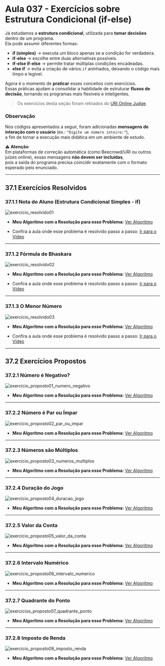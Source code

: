 # Aula 037 - Exercícios sobre Estrutura Condicional (if-else)

Já estudamos a **estrutura condicional**, utilizada para **tomar decisões** dentro de um programa.  
Ela pode assumir diferentes formas:

- **if (simples)** → executa um bloco apenas se a condição for verdadeira.  
- **if-else** → escolhe entre duas alternativas possíveis.  
- **if-else if-else** → permite tratar múltiplas condições encadeadas.  
- **else if** → evita a criação de vários `if` aninhados, deixando o código mais limpo e legível.  

Agora é o momento de **praticar** esses conceitos com exercícios.  
Essas práticas ajudam a consolidar a habilidade de estruturar **fluxos de decisão**, tornando os programas mais flexíveis e inteligentes.

> Os exercícios desta seção foram retirados do [URI Online Judge](https://www.urionlinejudge.com.br).  

### Observação
Nos códigos apresentados a seguir, foram adicionadas **mensagens de interação com o usuário** (ex.: `"Digite um número inteiro:"`),  
a fim de tornar a execução mais didática em um ambiente de estudo.  

⚠️ **Atenção**:  
Em plataformas de correção automática (como Beecrowd/URI ou outros juízes online), essas mensagens **não devem ser incluídas**,  
pois a saída do programa precisa coincidir exatamente com o formato esperado pelo enunciado.

---

## 37.1 Exercícios Resolvidos 

### 37.1.1 Nota do Aluno (Estrutura Condicional Simples - if)

![exercicio_resolvido01](../../../imagens/imagem_aula036e037_exercicio_resolvido01.png)

- **Meu Algoritmo com a Resolução para esse Problema:** [Ver Algoritmo](../../../workspace/aula036e037_exercicio_resolvido01_nota_do_aluno/src/Main.java)

- Confira a aula onde esse problema é resolvido passo a passo:
[Ir para o Vídeo](https://www.youtube.com/watch?v=SRyQZBaA-_s)

---

### 37.1.2 Fórmula de Bhaskara

![exercicio_resolvido02](../../../imagens/imagem_aula036e037_exercicio_resolvido02.png)

- **Meu Algoritmo com a Resolução para esse Problema:** [Ver Algoritmo](../../../workspace/aula036e037_exercicio_resolvido02_bhaskara/src/Main.java)

- Confira a aula onde esse problema é resolvido passo a passo:
[Ir para o Vídeo](https://www.youtube.com/watch?v=3lhkB5I8P6E)

---

### 37.1.3 O Menor Número

![exercicio_resolvido03](../../../imagens/imagem_aula036e037_exercicio_resolvido03.png)

- **Meu Algoritmo com a Resolução para esse Problema:** [Ver Algoritmo](../../../workspace/aula036e037_exercicio_resolvido03_menor_numero/src/Main.java)

- Confira a aula onde esse problema é resolvido passo a passo:
[Ir para o Vídeo](https://www.youtube.com/watch?v=UjCVIcKccdQ)

---

## 37.2 Exercícios Propostos

### 37.2.1 Número é Negativo?

![exercicio_proposto01_numero_negativo](../../../imagens/imagem_aula036e037_exercicio_proposto01_numero_negativo.png)

- **Meu Algoritmo com a Resolução para esse Problema:** [Ver Algoritmo](../../../workspace/aula036e037_exercicio_proposto01_numero_negativo/src/Main.java)

---

### 37.2.2 Número é Par ou Ímpar

![exercicio_proposto02_par_ou_impar](../../../imagens/imagem_aula036e037_exercicio_proposto02_par_ou_impar.png)

- **Meu Algoritmo com a Resolução para esse Problema:** [Ver Algoritmo](../../../workspace/aula036e037_exercicio_proposto02_par_ou_impar/src/Main.java)

---

### 37.2.3 Números são Múltiplos

![exercicio_proposto03_numeros_multiplos](../../../imagens/imagem_aula036e037_exercicio_proposto03_numeros_multiplos.png)

- **Meu Algoritmo com a Resolução para esse Problema:** [Ver Algoritmo](../../../workspace/aula036e037_exercicio_proposto03_numeros_multiplos/src/Main.java)

---

### 37.2.4 Duração do Jogo

![exercicio_proposto04_duracao_jogo](../../../imagens/imagem_aula036e037_exercicio_proposto04_duracao_jogo.png)

- **Meu Algoritmo com a Resolução para esse Problema:** [Ver Algoritmo](../../../workspace/aula036e037_exercicio_proposto04_duracao_jogo/src/Main.java)

---

### 37.2.5 Valor da Conta

![exercicio_proposto05_valor_da_conta](../../../imagens/imagem_aula036e037_exercicio_proposto05_valor_conta.png)

- **Meu Algoritmo com a Resolução para esse Problema:** [Ver Algoritmo](../../../workspace/aula036e037_exercicio_proposto05_valor_da_conta/src/Main.java)

---

### 37.2.6 Intervalo Numérico

![exercicio_proposto06_intervalo_numerico](../../../imagens/imagem_aula036e037_exercicio_proposto06_intervalo_numerico.png)

- **Meu Algoritmo com a Resolução para esse Problema:** [Ver Algoritmo](../../../workspace/aula036e037_exercicio_proposto06_intervalo_numerico/src/Main.java)

---

### 37.2.7 Quadrante do Ponto

![exercicios_proposto07_quadrante_ponto](../../../imagens/imagem_aula036e037_exercicio_proposto07_quadrante_ponto.png)

- **Meu Algoritmo com a Resolução para esse Problema:** [Ver Algoritmo](../../../workspace/aula036e037_exercicio_proposto07_quadrante_do_ponto/src/Main.java)

---

### 37.2.8 Imposto de Renda

![exercicio_proposto08_imposto_renda](../../../imagens/imagem_aula036e037_exercicio_proposto08_imposto_renda.png)

- **Meu Algoritmo com a Resolução para esse Problema:** [Ver Algoritmo](../../../workspace/aula036e037_exercicio_proposto08_imposto_renda/src/Main.java)
